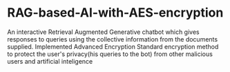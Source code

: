# RAG-based-AI-with-AES-encryption
An interactive Retrieval Augmented Generative chatbot which gives responses to queries using the collective information from the documents supplied. Implemented Advanced Encryption Standard encryption method to protect the user's privacy(his queries to the bot) from other malicious users and artificial inteligence
